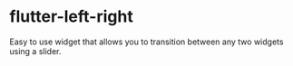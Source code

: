 # flutter-left-right
Easy to use widget that allows you to transition between any two widgets using a slider.

